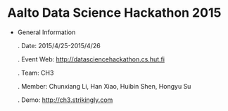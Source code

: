 

**Aalto Data Science Hackathon 2015**
==

  - General Information

    . Date:		2015/4/25-2015/4/26

    . Event Web:	http://datasciencehackathon.cs.hut.fi

    . Team: 		CH3

    . Member: 	Chunxiang Li, Han Xiao, Huibin Shen, Hongyu Su

    . Demo:		http://ch3.strikingly.com
